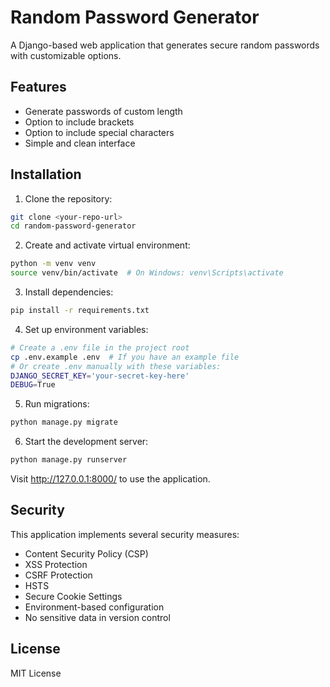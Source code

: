 # Random Password Generator

A Django-based web application that generates secure random passwords with customizable options.

## Features

- Generate passwords of custom length
- Option to include brackets
- Option to include special characters
- Simple and clean interface

## Installation

1. Clone the repository:

```bash
git clone <your-repo-url>
cd random-password-generator
```

2. Create and activate virtual environment:

```bash
python -m venv venv
source venv/bin/activate  # On Windows: venv\Scripts\activate
```

3. Install dependencies:

```bash
pip install -r requirements.txt
```

4. Set up environment variables:

```bash
# Create a .env file in the project root
cp .env.example .env  # If you have an example file
# Or create .env manually with these variables:
DJANGO_SECRET_KEY='your-secret-key-here'
DEBUG=True
```

5. Run migrations:

```bash
python manage.py migrate
```

6. Start the development server:

```bash
python manage.py runserver
```

Visit http://127.0.0.1:8000/ to use the application.

## Security

This application implements several security measures:

- Content Security Policy (CSP)
- XSS Protection
- CSRF Protection
- HSTS
- Secure Cookie Settings
- Environment-based configuration
- No sensitive data in version control

## License

MIT License
